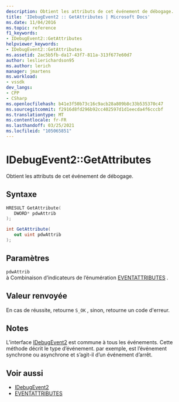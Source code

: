 ```yaml
---
description: Obtient les attributs de cet événement de débogage.
title: 'IDebugEvent2 :: GetAttributes | Microsoft Docs'
ms.date: 11/04/2016
ms.topic: reference
f1_keywords:
- IDebugEvent2::GetAttributes
helpviewer_keywords:
- IDebugEvent2::GetAttributes
ms.assetid: 2ac5b5fb-da17-43f7-811a-313f677e60d7
author: leslierichardson95
ms.author: lerich
manager: jmartens
ms.workload:
- vssdk
dev_langs:
- CPP
- CSharp
ms.openlocfilehash: b41e3f50b73c16c9acb28a809b8c33b535370c47
ms.sourcegitcommit: f2916d8fd296b92cc402597d1d1eecda4f6cccbf
ms.translationtype: MT
ms.contentlocale: fr-FR
ms.lasthandoff: 03/25/2021
ms.locfileid: "105065851"
---
```

# <a name="idebugevent2getattributes"></a>IDebugEvent2::GetAttributes
Obtient les attributs de cet événement de débogage.

## <a name="syntax"></a>Syntaxe

```cpp
HRESULT GetAttribute( 
   DWORD* pdwAttrib
);
```

```csharp
int GetAttribute( 
   out uint pdwAttrib
);
```

## <a name="parameters"></a>Paramètres
`pdwAttrib`\
à Combinaison d’indicateurs de l’énumération [EVENTATTRIBUTES](../../../extensibility/debugger/reference/eventattributes.md) .

## <a name="return-value"></a>Valeur renvoyée
 En cas de réussite, retourne `S_OK` , sinon, retourne un code d'erreur.

## <a name="remarks"></a>Notes
 L’interface [IDebugEvent2](../../../extensibility/debugger/reference/idebugevent2.md) est commune à tous les événements. Cette méthode décrit le type d’événement. par exemple, est l’événement synchrone ou asynchrone et s’agit-il d’un événement d’arrêt.

## <a name="see-also"></a>Voir aussi
- [IDebugEvent2](../../../extensibility/debugger/reference/idebugevent2.md)
- [EVENTATTRIBUTES](../../../extensibility/debugger/reference/eventattributes.md)
